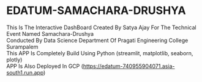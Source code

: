 # EDATUM-SAMACHARA-DRUSHYA
This Is The Interactive DashBoard Created By Satya Ajay For The Technical Event Named Samachara-Drushya<br>
Conducted By Data Science Department Of Pragati Engineering College Surampalem<br>
This APP Is Completely Build Using Python (streamlit, matplotlib, seaborn, plotly)<br>
APP Is Also Deployed In GCP (https://edatum-740955904071.asia-south1.run.app)
